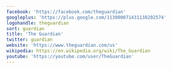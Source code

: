 ```yaml
---
facebook: 'https://facebook.com/theguardian'
googleplus: 'https://plus.google.com/113000071431138202574'
logohandle: theguardian
sort: guardian
title: 'The Guardian'
twitter: guardian
website: 'https://www.theguardian.com/us'
wikipedia: https://en.wikipedia.org/wiki/The_Guardian
youtube: 'https://youtube.com/user/TheGuardian'
---
```

